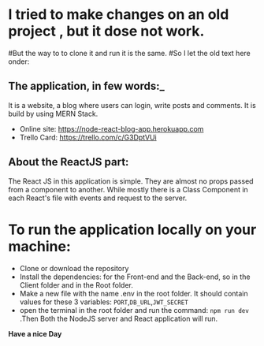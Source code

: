 # I tried to make changes on an old project , but it dose not work.

#But the way to to clone it and run it is the same.
#So I let the old text here onder:

## The application, in few words:\_

It is a website, a blog where users can login, write posts and comments.
It is build by using MERN Stack.

- Online site: https://node-react-blog-app.herokuapp.com
- Trello Card: https://trello.com/c/G3DptVUi

## About the ReactJS part:

The React JS in this application is simple. They are almost no props passed from a component to another. While mostly there is a Class Component in each React's file with events and request to the server.

# To run the application locally on your machine:

- Clone or download the repository
- Install the dependencies: for the Front-end and the Back-end, so in the Client folder and in the Root folder.
- Make a new file with the name .env in the root folder. It should contain values for these 3 variables: `PORT`,`DB_URL`,`JWT_SECRET`
- open the terminal in the root folder and run the command: `npm run dev` .Then Both the NodeJS server and React application will run.

**Have a nice Day**
